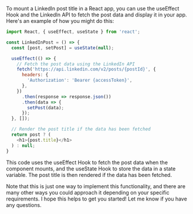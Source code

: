 To mount a LinkedIn post title in a React app, you can use the useEffect Hook and the LinkedIn API to fetch the post data and display it in your app. Here's an example of how you might do this:

```js
import React, { useEffect, useState } from 'react';

const LinkedInPost = () => {
  const [post, setPost] = useState(null);

  useEffect(() => {
    // Fetch the post data using the LinkedIn API
    fetch('https://api.linkedin.com/v2/posts/{postId}', {
      headers: {
        'Authorization': 'Bearer {accessToken}',
      },
    })
      .then(response => response.json())
      .then(data => {
        setPost(data);
      });
  }, []);

  // Render the post title if the data has been fetched
  return post ? (
    <h1>{post.title}</h1>
  ) : null;
}
```
This code uses the useEffect Hook to fetch the post data when the component mounts, and the useState Hook to store the data in a state variable. The post title is then rendered if the data has been fetched.

Note that this is just one way to implement this functionality, and there are many other ways you could approach it depending on your specific requirements. I hope this helps to get you started! Let me know if you have any questions.
